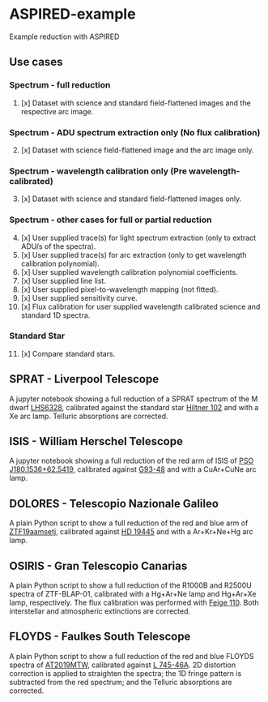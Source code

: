 # ASPIRED-example
Example reduction with ASPIRED

## Use cases

### Spectrum - full reduction
1. [x] Dataset with science and standard field-flattened images and the respective arc image.

### Spectrum - ADU spectrum extraction only (No flux calibration)
2. [x] Dataset with science field-flattened image and the arc image only.

### Spectrum - wavelength calibration only (Pre wavelength-calibrated)
3. [x] Dataset with science and standard field-flattened images only.

### Spectrum - other cases for full or partial reduction
4. [x] User supplied trace(s) for light spectrum extraction (only to extract ADU/s of the spectra).
5. [x] User supplied trace(s) for arc extraction (only to get wavelength calibration polynomial).
6. [x] User supplied wavelength calibration polynomial coefficients.
7. [x] User supplied line list.
8. [x] User supplied pixel-to-wavelength mapping (not fitted).
9. [x] User supplied sensitivity curve.
10. [x] Flux calibration for user supplied wavelength calibrated science and standard 1D spectra.

### Standard Star
11. [x] Compare standard stars.

## SPRAT - Liverpool Telescope

A jupyter notebook showing a full reduction of a SPRAT spectrum of the M dwarf [LHS6328](http://simbad.u-strasbg.fr/simbad/sim-id?Ident=LHS++6328), calibrated against the standard star [Hiltner 102](http://www.ing.iac.es/Astronomy/observing/manuals/html_manuals/tech_notes/tn065-100/h102.html) and with a Xe arc lamp. Telluric absorptions are corrected.

## ISIS - William Herschel Telescope

A jupyter notebook showing a full reduction of the red arm of ISIS of [PSO J180.1536+62.5419](http://simbad.u-strasbg.fr/simbad/sim-id?Ident=%4015306489&Name=PSO%20J180.1536%2b62.5419&submit=submit), calibrated against [G93-48](https://www.eso.org/sci/observing/tools/standards/spectra/g93_48.html) and with a CuAr+CuNe arc lamp.

## DOLORES - Telescopio Nazionale Galileo

A plain Python script to show a full reduction of the red and blue arm of [ZTF19aamsetj](https://www.wis-tns.org/object/2019cad), calibrated against [HD 19445](http://www.ing.iac.es/Astronomy/observing/manuals/html_manuals/tech_notes/tn065-100/hd194.html) and with a Ar+Kr+Ne+Hg arc lamp.

## OSIRIS - Gran Telescopio Canarias

A plain Python script to show a full reduction of the R1000B and R2500U spectra of ZTF-BLAP-01, calibrated with a Hg+Ar+Ne lamp and Hg+Ar+Xe lamp, respectively. The flux calibration was performed with [Feige 110](http://www.ing.iac.es/Astronomy/observing/manuals/html_manuals/tech_notes/tn065-100/f110.html). Both interstellar and atmospheric extinctions are corrected.

## FLOYDS - Faulkes South Telescope

A plain Python script to show a full reduction of the red and blue FLOYDS spectra of [AT2019MTW](https://www.wis-tns.org/object/2019mtw), calibrated against [L 745-46A](http://www.ing.iac.es/Astronomy/observing/manuals/html_manuals/tech_notes/tn065-100/l745.html). 2D distortion correction is applied to straighten the spectra; the 1D fringe pattern is subtracted from the red spectrum; and the Telluric absorptions are corrected.
